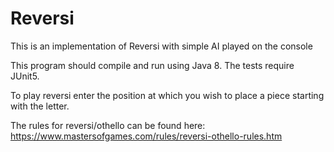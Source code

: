 # Reversi
This is an implementation of Reversi with simple AI played on the console

This program should compile and run using Java 8. The tests require JUnit5.

To play reversi enter the position at which you wish to place a piece starting with the letter. 

The rules for reversi/othello can be found here: https://www.mastersofgames.com/rules/reversi-othello-rules.htm
